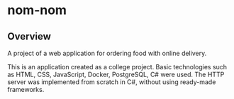 # nom-nom

## Overview

A project of a web application for ordering food with online delivery. 

This is an application created as a college project. Basic technologies such as HTML, CSS, JavaScript, Docker, PostgreSQL, C# were used. The HTTP server was implemented from scratch in C#, without using ready-made frameworks.
